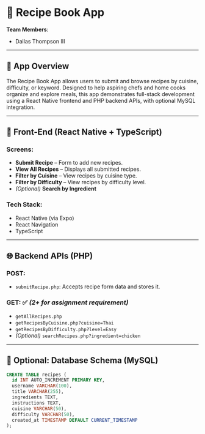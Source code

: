 # 🍲 Recipe Book App

**Team Members**:  
- Dallas Thompson III  

---

## 📱 App Overview

The Recipe Book App allows users to submit and browse recipes by cuisine, difficulty, or keyword. Designed to help aspiring chefs and home cooks organize and explore meals, this app demonstrates full-stack development using a React Native frontend and PHP backend APIs, with optional MySQL integration.

---

## 🎨 Front-End (React Native + TypeScript)

### Screens:
- **Submit Recipe** – Form to add new recipes.
- **View All Recipes** – Displays all submitted recipes.
- **Filter by Cuisine** – View recipes by cuisine type.
- **Filter by Difficulty** – View recipes by difficulty level.
- *(Optional)* **Search by Ingredient**

### Tech Stack:
- React Native (via Expo)
- React Navigation
- TypeScript

---

## 🌐 Backend APIs (PHP)

### POST:
- `submitRecipe.php`: Accepts recipe form data and stores it.

### GET: ✅ *(2+ for assignment requirement)*
- `getAllRecipes.php`
- `getRecipesByCuisine.php?cuisine=Thai`
- `getRecipesByDifficulty.php?level=Easy`
- *(Optional)* `searchRecipes.php?ingredient=chicken`

---

## 💾 Optional: Database Schema (MySQL)

```sql
CREATE TABLE recipes (
  id INT AUTO_INCREMENT PRIMARY KEY,
  username VARCHAR(100),
  title VARCHAR(255),
  ingredients TEXT,
  instructions TEXT,
  cuisine VARCHAR(50),
  difficulty VARCHAR(50),
  created_at TIMESTAMP DEFAULT CURRENT_TIMESTAMP
);
